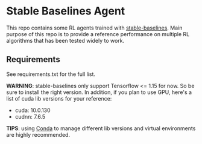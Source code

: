 # Stable Baselines Agent
This repo contains some RL agents trained with 
[stable-baselines](https://stable-baselines.readthedocs.io/en/master/guide/install.html).
Main purpose of this repo is to provide a reference performance
on multiple RL algorithms that has been tested widely to work.

## Requirements
See requirements.txt for the full list.

**WARNING**: stable-baselines only support Tensorflow <= 1.15
for now. So be sure to install the right version. In addition,
if you plan to use GPU, here's a list of cuda lib versions
for your reference:
- cuda: 10.0.130
- cudnn: 7.6.5

**TIPS**: using [Conda](https://docs.conda.io/en/latest/miniconda.html)
to manage different lib versions and virtual environments are
highly recommended.
